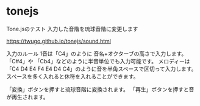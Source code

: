 # tonejs
Tone.jsのテスト
入力した音階を琉球音階に変更します 

<https://twugo.github.io/tonejs/sound.html>

入力のルール
1音は「C4」のように 音名+オクターブの高さで入力します。「C#4」や 「Cb4」などのように半音単位でも入力可能です。
メロディーは「C4 D4 E4 F4 E4 D4 C4」のように音を半角スペースで区切って入力します。
スペースを多く入れると休符を入れることができます。

「変換」ボタンを押すと琉球音階に変換されます。
「再生」ボタンを押すと音が再生されます。
